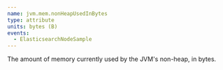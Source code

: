 ```yaml
---
name: jvm.mem.nonHeapUsedInBytes
type: attribute
units: bytes (B)
events:
  - ElasticsearchNodeSample
---
```


The amount of memory currently used by the JVM's non-heap, in bytes.
